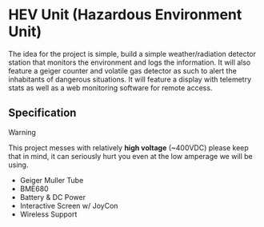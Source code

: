 # HEV Unit (Hazardous Environment Unit)

The idea for the project is simple, build a simple weather/radiation detector station that monitors the environment and logs the information. It will also feature a geiger counter and volatile gas detector as such to alert the inhabitants of dangerous situations. It will feature a display with telemetry stats as well as a web monitoring software for remote access.

## Specification

> [!warning] 
> This project messes with relatively **high voltage** (~400VDC) please keep that in mind, it can seriously hurt you even at the low amperage we will be using.
>

+ Geiger Muller Tube
+ BME680
+ Battery & DC Power
+ Interactive Screen w/ JoyCon
+ Wireless Support
